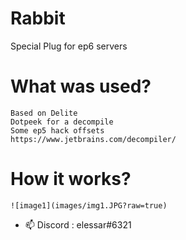 # Rabbit 
Special Plug for ep6 servers

# What was used?

```
Based on Delite
Dotpeek for a decompile
Some ep5 hack offsets
https://www.jetbrains.com/decompiler/
```

# How it works?
```
![image1](images/img1.JPG?raw=true)
```

- 📫 Discord : elessar#6321


